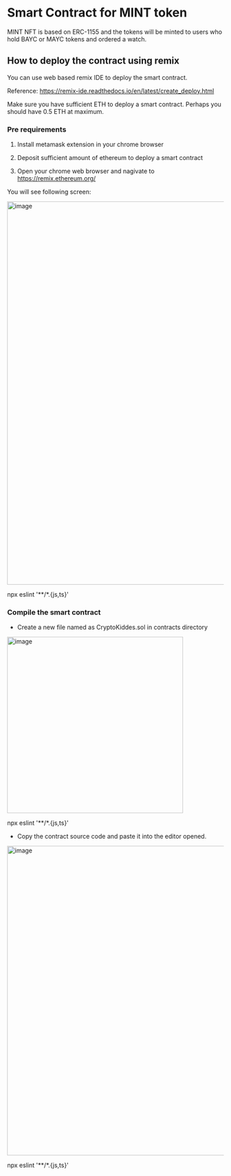 # Smart Contract for MINT token

MINT NFT is based on ERC-1155 and the tokens will be minted to users who hold BAYC or MAYC tokens and ordered a watch.

## How to deploy the contract using remix

You can use web based remix IDE to deploy the smart contract.

Reference: https://remix-ide.readthedocs.io/en/latest/create_deploy.html

Make sure you have sufficient ETH to deploy a smart contract. Perhaps you should have 0.5 ETH at maximum.

### Pre requirements

1. Install metamask extension in your chrome browser

2. Deposit sufficient amount of ethereum to deploy a smart contract

3. Open your chrome web browser and nagivate to https://remix.ethereum.org/

You will see following screen:

<img width="889" alt="image" src="https://user-images.githubusercontent.com/21962762/200037173-9423401f-7063-4657-86c9-936abaa77179.png">

npx eslint '**/*.{js,ts}'

### Compile the smart contract

- Create a new file named as CryptoKiddes.sol in contracts directory

<img width="409" alt="image" src="https://user-images.githubusercontent.com/21962762/200037698-a592e7b1-d1e0-4f5a-bf0e-07fa184d65d9.png">

npx eslint '**/*.{js,ts}'

- Copy the contract source code and paste it into the editor opened.

<img width="718" alt="image" src="https://user-images.githubusercontent.com/21962762/200037995-076d2244-f2f6-4142-a9c9-d7ccf369296f.png">

npx eslint '**/*.{js,ts}'


